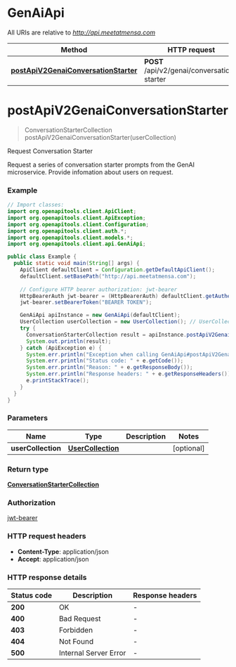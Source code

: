 # GenAiApi

All URIs are relative to *http://api.meetatmensa.com*

| Method | HTTP request | Description |
|------------- | ------------- | -------------|
| [**postApiV2GenaiConversationStarter**](GenAiApi.md#postApiV2GenaiConversationStarter) | **POST** /api/v2/genai/conversation-starter | Request Conversation Starter |


<a id="postApiV2GenaiConversationStarter"></a>
# **postApiV2GenaiConversationStarter**
> ConversationStarterCollection postApiV2GenaiConversationStarter(userCollection)

Request Conversation Starter

Request a series of conversation starter prompts from the GenAI microservice. Provide infomation about users on request.

### Example
```java
// Import classes:
import org.openapitools.client.ApiClient;
import org.openapitools.client.ApiException;
import org.openapitools.client.Configuration;
import org.openapitools.client.auth.*;
import org.openapitools.client.models.*;
import org.openapitools.client.api.GenAiApi;

public class Example {
  public static void main(String[] args) {
    ApiClient defaultClient = Configuration.getDefaultApiClient();
    defaultClient.setBasePath("http://api.meetatmensa.com");
    
    // Configure HTTP bearer authorization: jwt-bearer
    HttpBearerAuth jwt-bearer = (HttpBearerAuth) defaultClient.getAuthentication("jwt-bearer");
    jwt-bearer.setBearerToken("BEARER TOKEN");

    GenAiApi apiInstance = new GenAiApi(defaultClient);
    UserCollection userCollection = new UserCollection(); // UserCollection | 
    try {
      ConversationStarterCollection result = apiInstance.postApiV2GenaiConversationStarter(userCollection);
      System.out.println(result);
    } catch (ApiException e) {
      System.err.println("Exception when calling GenAiApi#postApiV2GenaiConversationStarter");
      System.err.println("Status code: " + e.getCode());
      System.err.println("Reason: " + e.getResponseBody());
      System.err.println("Response headers: " + e.getResponseHeaders());
      e.printStackTrace();
    }
  }
}
```

### Parameters

| Name | Type | Description  | Notes |
|------------- | ------------- | ------------- | -------------|
| **userCollection** | [**UserCollection**](UserCollection.md)|  | [optional] |

### Return type

[**ConversationStarterCollection**](ConversationStarterCollection.md)

### Authorization

[jwt-bearer](../README.md#jwt-bearer)

### HTTP request headers

 - **Content-Type**: application/json
 - **Accept**: application/json

### HTTP response details
| Status code | Description | Response headers |
|-------------|-------------|------------------|
| **200** | OK |  -  |
| **400** | Bad Request |  -  |
| **403** | Forbidden |  -  |
| **404** | Not Found |  -  |
| **500** | Internal Server Error |  -  |


